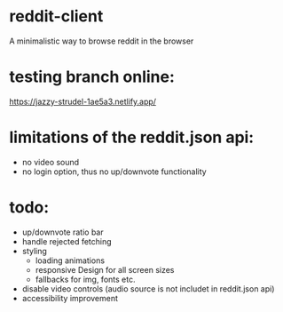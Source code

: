# reddit-client
A minimalistic way to browse reddit in the browser

# testing branch online:
https://jazzy-strudel-1ae5a3.netlify.app/

# limitations of the reddit.json api:
- no video sound
- no login option, thus no up/downvote functionality

# todo:

- up/downvote ratio bar
- handle rejected fetching
- styling
    - loading animations
    - responsive Design for all screen sizes
    - fallbacks for img, fonts etc.
- disable video controls (audio source is not includet in reddit.json api)
- accessibility improvement

